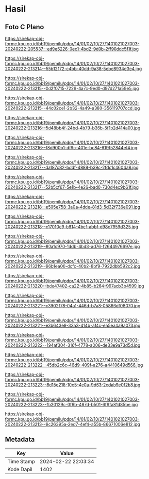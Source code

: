# Hasil

## Foto C Plano

https://sirekap-obj-formc.kpu.go.id/bb19/pemilu/pdpr/14/01/02/10/27/1401021027003-20240222-205537--ed9e5226-0ec1-4bd2-9d0b-2ff90ddc5f1f.jpg

https://sirekap-obj-formc.kpu.go.id/bb19/pemilu/pdpr/14/01/02/10/27/1401021027003-20240222-213214--55b12172-c4bb-40dd-9a38-5ebe8934e3e4.jpg

https://sirekap-obj-formc.kpu.go.id/bb19/pemilu/pdpr/14/01/02/10/27/1401021027003-20240222-213215--0d2f0715-7229-4a7c-9ed0-d97d271a59e5.jpg

https://sirekap-obj-formc.kpu.go.id/bb19/pemilu/pdpr/14/01/02/10/27/1401021027003-20240222-213215--44c02ce1-2b32-4a49-a380-356119707ccd.jpg

https://sirekap-obj-formc.kpu.go.id/bb19/pemilu/pdpr/14/01/02/10/27/1401021027003-20240222-213216--5d48bb4f-24bd-4b79-b36b-5f1b2d414a00.jpg

https://sirekap-obj-formc.kpu.go.id/bb19/pemilu/pdpr/14/01/02/10/27/1401021027003-20240222-213216--f8d900b1-df9c-401e-bc84-619f52844ef4.jpg

https://sirekap-obj-formc.kpu.go.id/bb19/pemilu/pdpr/14/01/02/10/27/1401021027003-20240222-213217--da187c82-bddf-4888-b39c-2fdc1c4604a8.jpg

https://sirekap-obj-formc.kpu.go.id/bb19/pemilu/pdpr/14/01/02/10/27/1401021027003-20240222-213217--52b5cf67-5e1b-4e26-bad0-730d4ec9b61f.jpg

https://sirekap-obj-formc.kpu.go.id/bb19/pemilu/pdpr/14/01/02/10/27/1401021027003-20240222-213218--e505e758-3a0a-4dde-81d3-5d32f736e091.jpg

https://sirekap-obj-formc.kpu.go.id/bb19/pemilu/pdpr/14/01/02/10/27/1401021027003-20240222-213218--c17010c9-b814-4bcf-abbf-d98c7959d325.jpg

https://sirekap-obj-formc.kpu.go.id/bb19/pemilu/pdpr/14/01/02/10/27/1401021027003-20240222-213219--80a1c970-1ddb-4bd3-ad76-f2644976697e.jpg

https://sirekap-obj-formc.kpu.go.id/bb19/pemilu/pdpr/14/01/02/10/27/1401021027003-20240222-213219--96b1ea00-dcfc-40b2-8bf9-7922dbb592c2.jpg

https://sirekap-obj-formc.kpu.go.id/bb19/pemilu/pdpr/14/01/02/10/27/1401021027003-20240222-213220--bde47402-ca22-4b85-b264-997acb3b4599.jpg

https://sirekap-obj-formc.kpu.go.id/bb19/pemilu/pdpr/14/01/02/10/27/1401021027003-20240222-213221--c3902f78-04a1-446d-b7a8-05886df08070.jpg

https://sirekap-obj-formc.kpu.go.id/bb19/pemilu/pdpr/14/01/02/10/27/1401021027003-20240222-213221--e3b643e9-33a3-414b-af4c-ea5ea4a9a073.jpg

https://sirekap-obj-formc.kpu.go.id/bb19/pemilu/pdpr/14/01/02/10/27/1401021027003-20240222-213222--194af304-316f-4778-a006-de33e9a73d5d.jpg

https://sirekap-obj-formc.kpu.go.id/bb19/pemilu/pdpr/14/01/02/10/27/1401021027003-20240222-213222--45db2c6c-46d9-409f-a276-a4410649d566.jpg

https://sirekap-obj-formc.kpu.go.id/bb19/pemilu/pdpr/14/01/02/10/27/1401021027003-20240222-213223--8d15e218-10c5-4e0a-9d63-2cdab9e0f2b8.jpg

https://sirekap-obj-formc.kpu.go.id/bb19/pemilu/pdpr/14/01/02/10/27/1401021027003-20240222-213223--1b20129c-0f6b-467d-b501-6f9fa81d85be.jpg

https://sirekap-obj-formc.kpu.go.id/bb19/pemilu/pdpr/14/01/02/10/27/1401021027003-20240222-213213--9c26395a-2ed7-4ef4-a55b-86671006e812.jpg


## Metadata

| Key        | Value               |
| ---------- | ------------------- |
| Time Stamp | 2024-02-22 22:03:34 |
| Kode Dapil | 1402                |



